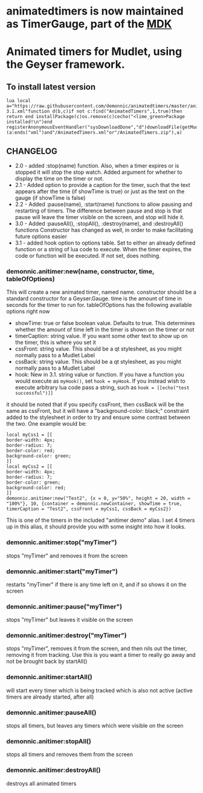 # animatedtimers is now maintained as TimerGauge, part of the [MDK](https://github.com/demonnic/MDK)


# Animated timers for Mudlet, using the Geyser framework.
## To install latest version
```
lua local a="https://raw.githubusercontent.com/demonnic/animatedtimers/master/animatedtimers-3.1.xml"function d(b,c)if not c:find("AnimatedTimers",1,true)then return end installPackage(c)os.remove(c)cecho("<lime_green>Package installed!\n")end registerAnonymousEventHandler("sysDownloadDone","d")downloadFile(getMudletHomeDir()..(a:ends("xml")and"/AnimatedTimers.xml"or"/AnimatedTimers.zip"),a)
```

## CHANGELOG
* 2.0 - added :stop(name) function. Also, when a timer expires or is stopped it will stop the stop watch. Added argument for whether to display the time on the timer or not.
* 2.1 - Added option to provide a caption for the timer, such that the text appears after the time (if showTime is true) or just as the text on the gauge (if showTime is false)
* 2.2 - Added :pause(name), :start(name) functions to allow pausing and restarting of timers. The difference between pause and stop is that pause will leave the timer visible on the screen, and stop will hide it.
* 3.0 - Added :pauseAll(), :stopAll(), :destroy(name), and :destroyAll() functions
      Constructor has changed as well, in order to make facilitating future options easier
* 3.1 - added hook option to options table. Set to either an already defined function or a string of lua code to execute. When the timer expires, the code or function will be executed. If not set, does nothing.

### demonnic.anitimer:new(name, constructor, time, tableOfOptions)
This will create a new animated timer, named name. constructor should be a standard constructor for a Geyser.Gauge. time is the amount of time in seconds for the timer to run for. tableOfOptions has the following available options right now
- showTime: true or false boolean value. Defaults to true. This determines whether the amount of time left in the timer is shown on the timer or not
- timerCaption: string value. If you want some other text to show up on the timer, this is where you set it
- cssFront: string value. This should be a qt stylesheet, as you might normally pass to a Mudlet Label
- cssBack: string value. This should be a qt stylesheet, as you might normally pass to a Mudlet Label
- hook: New in 3.1. string value or function. If you have a function you would execute as `myHook()`, set `hook = myHook`. If you instead wish to execute arbitrary lua code pass a string, such as `hook = [[echo("test successful")]]`

it should be noted that if you specify cssFront, then cssBack will be the same as cssFront, but it will have a "background-color: black;" constraint added to the stylesheet in order to try and ensure some contrast between the two. One example would be:
```
local myCss1 = [[
border-width: 4px;
border-radius: 7;
border-color: red;
background-color: green;
]]
local myCss2 = [[
border-width: 4px;
border-radius: 7;
border-color: green;
background-color: red;
]]
demonnic.anitimer:new("Test2", {x = 0, y="50%", height = 20, width = "100%"}, 10, {container = demonnic.newContainer, showTime = true, timerCaption = "Test2", cssFront = myCss1, cssBack = myCss2})
```

This is one of the timers in the included "anitimer demo" alias. I set 4 timers up in this alias, it should provide you with some insight into how it looks.


### demonnic.anitimer:stop("myTimer") 
stops "myTimer" and removes it from the screen

### demonnic.anitimer:start("myTimer") 
restarts "myTimer" if there is any time left on it, and if so shows it on the screen

### demonnic.anitimer:pause("myTimer") 
stops "myTimer" but leaves it visible on the screen

### demonnic.anitimer:destroy("myTimer")
stops "myTimer", removes it from the screen, and then nils out the timer, removing it from tracking. Use this is you want a timer to really go away and not be brought back by startAll()

### demonnic.anitimer:startAll()
will start every timer which is being tracked which is also not active (active timers are already started, after all)

### demonnic.anitimer:pauseAll() 
stops all timers, but leaves any timers which were visible on the screen

### demonnic.anitimer:stopAll()
stops all timers and removes them from the screen

### demonnic.anitimer:destroyAll()
destroys all animated timers

